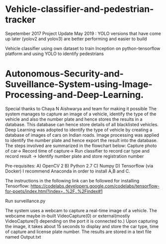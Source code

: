 # Vehicle-classifier-and-pedestrian-tracker
Sepetember 2017 Project 
Update May 2019 : YOLO versions that have come up later (yolov2 and yolov3) are better performing and easier to build

Vehicle classifier using own dataset to train Inception on python-tensorflow platform and using YOLO to identify pedestrians 

# Autonomous-Security-and-Suveillance-System-using-Image-Processing-and-Deep-Learning.
Special thanks to Chaya N Aishwarya and team for making it possible
The system manages to capture an image of a vehicle, identify the type of the vehicle and also the number plate and hence stores the results in a database. This database can hence store details of all blacklisted vehicles. Deep Learning was adopted to identify the type of vehicle by creating a database of images of cars on Indian roads. Image processing was applied to identify the number plate and hence export the result into the database.
The steps involved are summarized in the flowchart below:
Capture photo of car-> Record time of capture-> Run classifier to record car type and record result -> Identify number plate and store registration number

Pre-requisites:
A) OpenCV 2
B) Python 2.7
C) Numpy
D) Tensorflow (via Docker)
I recommend Anaconda in order to install A,B and C.

The instructions in the following link can be followed for installing Tensorflow:
https://codelabs.developers.google.com/codelabs/tensorflow-for-poets/index.html?index=..%2F..%2Findex#1

Run surveillance.py

The system uses a webcam to capture a real-time image of a vehicle. The webcame maybe in-built VideoCapture(0) or external(mostly VideoCapture(1) depending on the port it is connected to.) Upon capturing the image, it takes about 15 seconds to display and store the car type, time of capture and license plate number. The results are stored in a text file named Output.txt

